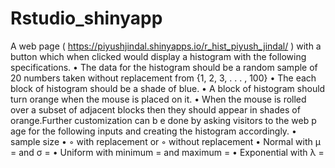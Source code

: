 # Rstudio_shinyapp
A web page ( https://piyushjindal.shinyapps.io/r_hist_piyush_jindal/ ) with a button which when clicked would display a histogram with the following specifications. • The data for the histogram should be a random sample of 20 numbers taken without replacement from {1, 2, 3, . . . , 100} • The each block of histogram should be a shade of blue. • A block of histogram should turn orange when the mouse is placed on it. • When the mouse is rolled over a subset of adjacent blocks then they should appear in shades of orange.Further customization can b e done by asking visitors to the web p age for the following inputs and creating the histogram accordingly. • sample size • ◦ with replacement or ◦ without replacement • Normal with µ = and σ = • Uniform with minimum = and maximum = • Exponential with λ =
